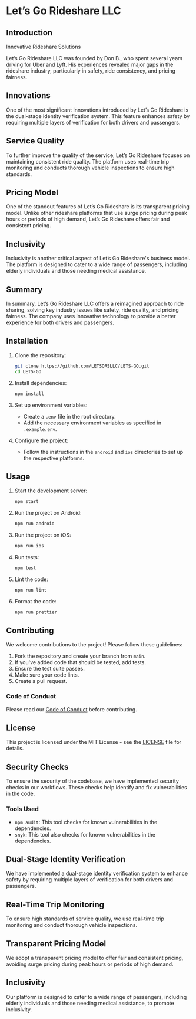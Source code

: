 # Let’s Go Rideshare LLC

## Introduction
Innovative Rideshare Solutions

Let’s Go Rideshare LLC was founded by Don B., who spent several years driving for Uber and Lyft. His experiences revealed major gaps in the rideshare industry, particularly in safety, ride consistency, and pricing fairness.

## Innovations
One of the most significant innovations introduced by Let’s Go Rideshare is the dual-stage identity verification system. This feature enhances safety by requiring multiple layers of verification for both drivers and passengers.

## Service Quality
To further improve the quality of the service, Let’s Go Rideshare focuses on maintaining consistent ride quality. The platform uses real-time trip monitoring and conducts thorough vehicle inspections to ensure high standards.

## Pricing Model
One of the standout features of Let’s Go Rideshare is its transparent pricing model. Unlike other rideshare platforms that use surge pricing during peak hours or periods of high demand, Let’s Go Rideshare offers fair and consistent pricing.

## Inclusivity
Inclusivity is another critical aspect of Let’s Go Rideshare's business model. The platform is designed to cater to a wide range of passengers, including elderly individuals and those needing medical assistance.

## Summary
In summary, Let’s Go Rideshare LLC offers a reimagined approach to ride sharing, solving key industry issues like safety, ride quality, and pricing fairness. The company uses innovative technology to provide a better experience for both drivers and passengers.

## Installation
1. Clone the repository:
   ```sh
   git clone https://github.com/LETSORSLLC/LETS-GO.git
   cd LETS-GO
   ```

2. Install dependencies:
   ```sh
   npm install
   ```

3. Set up environment variables:
   - Create a `.env` file in the root directory.
   - Add the necessary environment variables as specified in `.example.env`.

4. Configure the project:
   - Follow the instructions in the `android` and `ios` directories to set up the respective platforms.

## Usage
1. Start the development server:
   ```sh
   npm start
   ```

2. Run the project on Android:
   ```sh
   npm run android
   ```

3. Run the project on iOS:
   ```sh
   npm run ios
   ```

4. Run tests:
   ```sh
   npm test
   ```

5. Lint the code:
   ```sh
   npm run lint
   ```

6. Format the code:
   ```sh
   npm run prettier
   ```

## Contributing
We welcome contributions to the project! Please follow these guidelines:

1. Fork the repository and create your branch from `main`.
2. If you've added code that should be tested, add tests.
3. Ensure the test suite passes.
4. Make sure your code lints.
5. Create a pull request.

### Code of Conduct
Please read our [Code of Conduct](CODE_OF_CONDUCT.md) before contributing.

## License
This project is licensed under the MIT License - see the [LICENSE](LICENSE) file for details.

## Security Checks
To ensure the security of the codebase, we have implemented security checks in our workflows. These checks help identify and fix vulnerabilities in the code.

### Tools Used
- `npm audit`: This tool checks for known vulnerabilities in the dependencies.
- `snyk`: This tool also checks for known vulnerabilities in the dependencies.

## Dual-Stage Identity Verification
We have implemented a dual-stage identity verification system to enhance safety by requiring multiple layers of verification for both drivers and passengers.

## Real-Time Trip Monitoring
To ensure high standards of service quality, we use real-time trip monitoring and conduct thorough vehicle inspections.

## Transparent Pricing Model
We adopt a transparent pricing model to offer fair and consistent pricing, avoiding surge pricing during peak hours or periods of high demand.

## Inclusivity
Our platform is designed to cater to a wide range of passengers, including elderly individuals and those needing medical assistance, to promote inclusivity.
